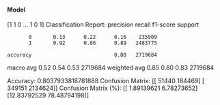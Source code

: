 #### Model
[1 1 0 ... 1 0 1]
Classification Report:
              precision    recall  f1-score   support

           0       0.13      0.22      0.16    235909
           1       0.92      0.86      0.89   2483775

    accuracy                           0.80   2719684
   macro avg       0.52      0.54      0.53   2719684
weighted avg       0.85      0.80      0.83   2719684

Accuracy: 0.8037933818781888
Confusion Matrix:
[[  51440  184469]
 [ 349151 2134624]]
Confusion Matrix (%):
[[ 1.89139621  6.78273652]
 [12.83792529 78.48794198]]
